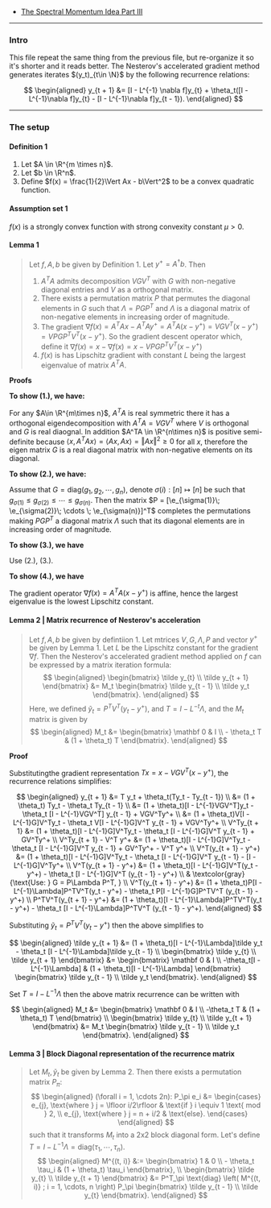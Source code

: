 - [The Spectral Momentum Idea Part III](The%20Spectral%20Momentum%20Idea%20Part%20III.md)


---
### **Intro**

This file repeat the same thing from the previous file, but re-organize it so it's shorter and it reads better. 
The Nesterov's accelerated gradient method generates iterates $(y_t)_{t\in \N}$ by the following recurrence relations: 

$$
\begin{aligned}
    y_{t + 1} &= [I - L^{-1} \nabla f]y_{t} + \theta_t([I - L^{-1}\nabla f]y_{t} - [I - L^{-1}\nabla f]y_{t - 1}). 
\end{aligned}
$$

---
### **The setup**

#### **Definition 1**
1. Let $A \in \R^{m \times n}$. 
2. Let $b \in \R^n$. 
3. Define $f(x) = \frac{1}{2}\Vert Ax - b\Vert^2$ to be a convex quadratic function. 

#### **Assumption set 1**

$f(x)$ is a strongly convex function with strong convexity constant $\mu > 0$. 


#### **Lemma 1**
> Let $f, A, b$ be given by Definition 1. 
> Let $y^+ = A^\dagger b$. 
> Then 
> 1. $A^TA$ admits decomposition $VGV^T$ with $G$ with non-negative diagonal entries and $V$ as a orthogonal matrix. 
> 2. There exists a permutation matrix $P$ that permutes the diagonal elements in $G$ such that $\Lambda = PGP^T$ and $\Lambda$ is a diagonal matrix of non-negative elements in increasing order of magnitude. 
> 3. The gradient $\nabla f(x) = A^TA x - A^TAy^+ = A^TA(x - y^+) = VGV^T(x - y^+) = VPGP^TV^T(x - y^+)$. So the gradient descent operator which, define it $\nabla f(x) = x - \nabla f(x) = x - VPGP^TV^T(x - y^+)$
> 4. $f(x)$ is has Lipschitz gradient with constant $L$ being the largest eigenvalue of matrix $A^TA$. 

**Proofs**


**To show (1.), we have:**

For any $A\in \R^{m\times n}$, $A^TA$ is real symmetric there it has a orthogonal eigendecomposition with $A^TA = VGV^T$ where $V$ is orthogonal and $G$ is real diaognal. 
In addition $A^TA \in \R^{n\times n}$ is positive semi-definite because $\langle x, A^TAx\rangle = \langle Ax, Ax\rangle = \Vert Ax\Vert^2 \ge 0$ for all $x$, therefore the eigen matrix $G$ is a real diagonal matrix with non-negative elements on its diagonal. 

**To show (2.), we have:** 

Assume that $G = \text{diag}(g_1, g_2, \cdots, g_n)$, denote $\sigma(i): [n] \mapsto [n]$ be such that $g_{\sigma(1)} \le g_{\sigma(2)} \le \cdots \le g_{\sigma(n)}$. 
Then the matrix $P = [\e_{\sigma(1)}\; \e_{\sigma(2)}\; \cdots \; \e_{\sigma(n)}]^T$ completes the permutations making $PGP^T$ a diagonal matrix $\Lambda$ such that its diagonal elements are in increasing order of magnitude. 

**To show (3.), we have**

Use (2.), (3.).

**To show (4.), we have**

The gradient operator $\nabla f(x) = A^TA(x - y^+)$ is affine, hence the largest eigenvalue is the lowest Lipschitz constant. 


#### **Lemma 2 | Matrix recurrence of Nesterov's acceleration**
> Let $f, A, b$ be given by defintiion 1. 
> Let mtrices $V, G, \Lambda, P$ and vector $y^+$ be given by Lemma 1. 
> Let $L$ be the Lipschitz constant for the gradient $\nabla f$. 
> Then the Nesterov's accelerated gradient method applied on $f$ can be expressed by a matrix iteration formula: 
> $$
> \begin{aligned}
>     \begin{bmatrix}
>         \tilde y_{t} \\ \tilde y_{t + 1}
>     \end{bmatrix}
>     &= 
>     M_t 
>     \begin{bmatrix}
>         \tilde y_{t - 1} 
>         \\ 
>         \tilde y_t
>     \end{bmatrix}. 
> \end{aligned}
> $$
> Here, we defined $\tilde y_t = P^TV^T(y_t - y^+)$, and $T = I - L^{-t}\Lambda$, and the $M_t$ matrix is given by 
> $$
> \begin{aligned}
>     M_t &= 
>     \begin{bmatrix}
>         \mathbf 0 & I \\
>         - \theta_t T & (1 + \theta_t) T
>     \end{bmatrix}. 
> \end{aligned}
> $$

    

**Proof**

Substitutingthe gradient representation $T x= x - VGV^T(x - y^+)$, the recurrence relations simplifies: 

$$
\begin{aligned}
    y_{t + 1} &= 
    T y_t + \theta_t(Ty_t - Ty_{t - 1})
    \\
    &= (1 + \theta_t) Ty_t - \theta_t Ty_{t - 1}
    \\
    &= 
    (1 + \theta_t)[I - L^{-1}VGV^T]y_t - \theta_t [I - L^{-1}VGV^T] y_{t - 1}
    + VGV^Ty^+
    \\
    &= 
    (1 + \theta_t)V[I - L^{-1}G]V^Ty_t - \theta_t V[I - L^{-1}G]V^T y_{t - 1}
    + VGV^Ty^+
    \\
    V^Ty_{t + 1}
    &= (1 + \theta_t)[I - L^{-1}G]V^Ty_t - \theta_t [I - L^{-1}G]V^T y_{t - 1}
    + GV^Ty^+
    \\
    V^Ty_{t + 1} - V^T y^+
    &= (1 + \theta_t)[I - L^{-1}G]V^Ty_t - \theta_t [I - L^{-1}G]V^T y_{t - 1}
    + GV^Ty^+ - V^T y^+
    \\
    V^T(y_{t + 1} - y^+)
    &= 
    (1 + \theta_t)[I - L^{-1}G]V^Ty_t - \theta_t [I - L^{-1}G]V^T y_{t - 1}
    - [I - L^{-1}G]V^Ty^+
    \\
    V^T(y_{t + 1} - y^+)
    &= 
    (1 + \theta_t)[I - L^{-1}G]V^T(y_t - y^+) - \theta_t [I - L^{-1}G]V^T (y_{t - 1} - y^+)
    \\
    & \textcolor{gray}{\text{Use: } G = P\Lambda P^T, }
    \\
    V^T(y_{t + 1} - y^+)
    &= 
    (1 + \theta_t)P[I - L^{-1}\Lambda]P^TV^T(y_t - y^+) - \theta_t P[I - L^{-1}G]P^TV^T (y_{t - 1} - y^+)
    \\
    P^TV^T(y_{t + 1} - y^+)
    &= 
    (1 + \theta_t)[I - L^{-1}\Lambda]P^TV^T(y_t - y^+) - \theta_t [I - L^{-1}\Lambda]P^TV^T (y_{t - 1} - y^+). 
\end{aligned}
$$

Substituting $\tilde y_{t} = P^TV^T(y_t - y^+)$ then the above simplifies to

$$
\begin{aligned}
    \tilde y_{t + 1} 
    &= (1 + \theta_t)[I - L^{-1}\Lambda]\tilde y_t - \theta_t [I - L^{-1}\Lambda]\tilde y_{t - 1}
    \\
    \begin{bmatrix}
        \tilde y_{t} \\ \tilde y_{t + 1}
    \end{bmatrix}
    &= 
    \begin{bmatrix}
        \mathbf 0 & I
        \\
        -\theta_t[I - L^{-1}\Lambda]
        & (1 + \theta_t)[I - L^{-1}\Lambda]
    \end{bmatrix}
    \begin{bmatrix}
        \tilde y_{t - 1} 
        \\ 
        \tilde y_t
    \end{bmatrix}. 
\end{aligned}
$$

Set $T = I - L^{-1}\Lambda$ then the above matrix recurrence can be written with 

$$
\begin{aligned}
    M_t &= 
    \begin{bmatrix}
        \mathbf 0 & I
        \\
        -\theta_t T
        & (1 + \theta_t) T
    \end{bmatrix}
    \\
    \begin{bmatrix}
        \tilde y_{t} \\ \tilde y_{t + 1}
    \end{bmatrix}
    &= 
    M_t 
    \begin{bmatrix}
        \tilde y_{t - 1} 
        \\ 
        \tilde y_t
    \end{bmatrix}. 
\end{aligned}
$$


#### **Lemma 3 | Block Diagonal representation of the recurrence matrix**
> Let $M_t, \tilde y_t$ be given by Lemma 2. 
> Then there exists a permutation matrix $P_\pi$: 
> $$
> \begin{aligned}
>    (\forall i = 1, \cdots 2n): 
>     P_\pi e_i &= \begin{cases}
>         e_{j}, \text{where } j = \lfloor i/2\rfloor & \text{if } i \equiv 1 \text{ mod } 2, 
>         \\
>         e_{j}, \text{where } j = n +  i/2 & \text{else}. 
>     \end{cases}
> \end{aligned}
> $$
> such that it transforms $M_t$ into a 2x2 block diagonal form. Let's define $T =I - L^{-1}\Lambda= \text{diag}(\tau_1, \cdots, \tau_n)$. 
> $$
> \begin{aligned}
>     M^{(t, i)} &:= \begin{bmatrix}
>             1 & 0 
>             \\
>             - \theta_t \tau_i
>             & (1 + \theta_t) \tau_i
>         \end{bmatrix}, 
>     \\
>     \begin{bmatrix}
>         \tilde y_{t} \\ \tilde y_{t + 1}
>     \end{bmatrix}
>     &= P^T_\pi 
>     \text{diag}
>     \left(
>         M^{(t, i)}
>         ; 
>         i = 1, \cdots, n
>     \right)
>     P_\pi
>     \begin{bmatrix}
>         \tilde y_{t - 1} \\ \tilde y_{t}
>     \end{bmatrix}. 
> \end{aligned}
> $$
